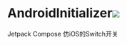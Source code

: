 # AndroidInitializer[![](https://jitpack.io/v/qiushui95/iOSComoposeSwitch.svg)](https://jitpack.io/#qiushui95/iOSComoposeSwitch)

Jetpack Compose 仿iOS的Switch开关 